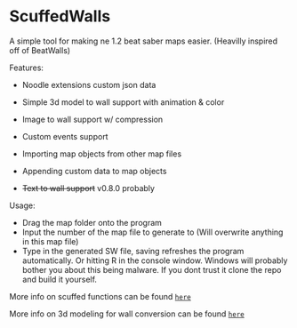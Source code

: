# ScuffedWalls
A simple tool for making ne 1.2 beat saber maps easier. (Heavilly inspired off of BeatWalls)

Features:
 - Noodle extensions custom json data
 - Simple 3d model to wall support with animation & color
 - Image to wall support w/ compression
 - Custom events support
 - Importing map objects from other map files
 - Appending custom data to map objects

- ~~Text to wall support~~ v0.8.0 probably
 
 Usage:
  - Drag the map folder onto the program
  - Input the number of the map file to generate to (Will overwrite anything in this map file)
  - Type in the generated SW file, saving refreshes the program automatically. Or hitting R in the console window.
Windows will probably bother you about this being malware. If you dont trust it clone the repo and build it yourself.
  
More info on scuffed functions can be found [`here`](https://github.com/thelightdesigner/ScuffedWalls/blob/main/Functions.md)

More info on 3d modeling for wall conversion can be found [`here`](https://github.com/thelightdesigner/ScuffedWalls/blob/main/Blender%20Project.md)
